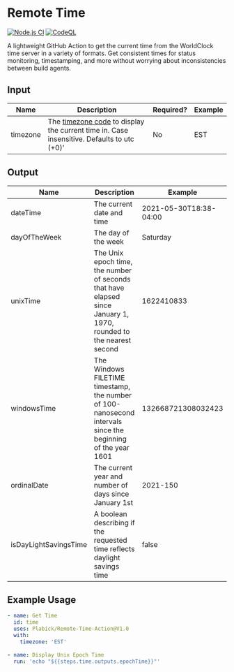 # Remote Time
[![Node.js CI](https://github.com/Plabick/InternetTime/actions/workflows/CI.yml/badge.svg)](https://github.com/Plabick/InternetTime/actions/workflows/CI.yml) [![CodeQL](https://github.com/Plabick/Remote-Time-Action/actions/workflows/codeql-analysis.yml/badge.svg?branch=master)](https://github.com/Plabick/Remote-Time-Action/actions/workflows/codeql-analysis.yml)

A lightweight GitHub Action to get the current time from the WorldClock time server in a variety of formats. Get consistent times for status monitoring, timestamping, and more without worrying about inconsistencies between build agents. 

## Input
|Name|Description|Required?|Example|
|----|----|----|----|
|timezone|The [timezone code](https://en.wikipedia.org/wiki/List_of_time_zone_abbreviations) to display the current time in. Case insensitive. Defaults to utc (+0)'|No|EST|

## Output
|Name|Description|Example|
|----|----|----|
|dateTime|The current date and time|2021-05-30T18:38-04:00|
|dayOfTheWeek|The day of the week|Saturday|
|unixTime|The Unix epoch time, the number of seconds that have elapsed since January 1, 1970, rounded to the nearest second|1622410833|
|windowsTime|The Windows FILETIME timestamp, the number of 100-nanosecond intervals since the beginning of the year 1601|132668721308032423|
|ordinalDate|The current year and number of days since January 1st|2021-150|
|isDayLightSavingsTime|A boolean describing if the requested time reflects daylight savings time|false|

## Example Usage
``` yaml
- name: Get Time
  id: time
  uses: Plabick/Remote-Time-Action@V1.0
  with:
    timezone: 'EST'
  
- name: Display Unix Epoch Time
  run: 'echo "${{steps.time.outputs.epochTime}}"'
```
